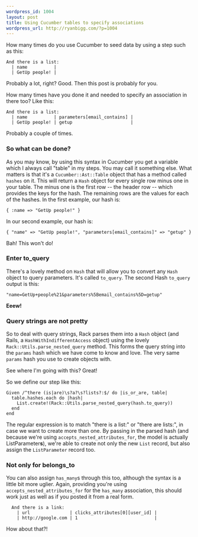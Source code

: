 ```yaml
--- 
wordpress_id: 1004
layout: post
title: Using Cucumber tables to specify associations
wordpress_url: http://ryanbigg.com/?p=1004
---
```

How many times do you use Cucumber to seed data by using a step such as this:

    And there is a list:
      | name          |
      | GetUp people! |

Probably a lot, right? Good. Then this post is probably for you.

How many times have you done it and needed to specify an association in there too? Like this:

    And there is a list:
      | name          | parameters[email_contains] |
      | GetUp people! | getup                      |

Probably a couple of times.

<h3>So what can be done?</h3>

As you may know, by using this syntax in Cucumber you get a variable which I always call "table" in my steps. You may call it something else. What matters is that it's a `Cucumber::Ast::Table` object that has a method called `hashes` on it. This will return a `Hash` object for every single row minus one in your table. The minus one is the first row -- the header row -- which provides the keys for the hash. The remaining rows are the values for each of the hashes. In the first example, our hash is:

    { :name => "GetUp people!" }

In our second example, our hash is:

    { "name" => "GetUp people!", "parameters[email_contains]" => "getup" }

Bah! This won't do!

<h3>Enter <span class='term'>to_query</span></h3>

There's a lovely method on `Hash` that will allow you to convert any `Hash` object to query parameters. It's called `to_query`. The second Hash `to_query` output is this:

    "name=GetUp+people%21&parameters%5Bemail_contains%5D=getup"

<strong>Eeew!</strong>

<h3>Query strings are not pretty</h3>

So to deal with query strings, Rack parses them into a `Hash` object (and Rails, a `HashWithIndifferentAccess` object) using the lovely `Rack::Utils.parse_nested_query` method. This forms the query string into the `params` hash which we have come to know and love. The very same `params` hash you use to create objects with. 

See where I'm going with this? Great!

So we define our step like this:

    Given /^there (is|are)\s?a?\s?lists?:$/ do |is_or_are, table|
      table.hashes.each do |hash|
        List.create!(Rack::Utils.parse_nested_query(hash.to_query))
      end
    end

The regular expression is to match "there is a list:" or "there are lists:", in case we want to create more than one. By passing in the parsed hash (and because we're using `accepts_nested_attributes_for`, the model is actually ListParameter<strong>s</strong>), we're able to create not only the new `List` record, but also assign the `ListParameter` record too.

<h3>Not only for <span class='term'>belongs_to</span></h3>

You can also assign `has_many`s through this too, although the syntax is a little bit more uglier. Again, providing you're using `accepts_nested_attributes_for` for the `has_many` association, this should work just as well as if you posted it from a real form.

      And there is a link:
        | url               | clicks_attributes[0][user_id] |
        | http://google.com | 1                             |

How about that?!
